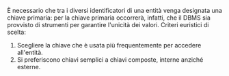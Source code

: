 È necessario che tra i diversi identificatori di una entità venga designata una chiave primaria: per la chiave primaria occorrerà, infatti, che il DBMS sia provvisto di strumenti per garantire l'unicità dei valori.
Criteri euristici di scelta:
1. Scegliere la chiave che è usata più frequentemente per accedere all'entità.
2. Si preferiscono chiavi semplici a chiavi composte, interne anziché esterne.